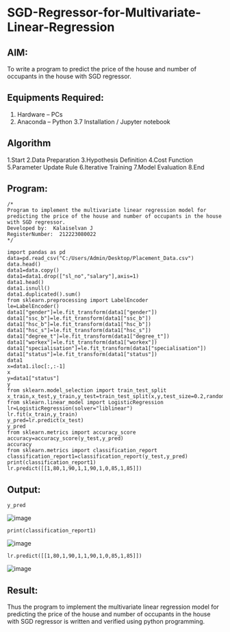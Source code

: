 # SGD-Regressor-for-Multivariate-Linear-Regression

## AIM:
To write a program to predict the price of the house and number of occupants in the house with SGD regressor.

## Equipments Required:
1. Hardware – PCs
2. Anaconda – Python 3.7 Installation / Jupyter notebook

## Algorithm
1.Start 2.Data Preparation 3.Hypothesis Definition 4.Cost Function 5.Parameter Update Rule 6.Iterative Training 7.Model Evaluation 8.End
## Program:
```
/*
Program to implement the multivariate linear regression model for predicting the price of the house and number of occupants in the house with SGD regressor.
Developed by:  Kalaiselvan J
RegisterNumber:  212223080022
*/
```
```
import pandas as pd
data=pd.read_csv("C:/Users/Admin/Desktop/Placement_Data.csv")
data.head()
data1=data.copy()
data1=data1.drop(["sl_no","salary"],axis=1)
data1.head()
data1.isnull()
data1.duplicated().sum()
from sklearn.preprocessing import LabelEncoder
le=LabelEncoder()
data1["gender"]=le.fit_transform(data1["gender"])
data1["ssc_b"]=le.fit_transform(data1["ssc_b"])   
data1["hsc_b"]=le.fit_transform(data1["hsc_b"])
data1["hsc_s"]=le.fit_transform(data1["hsc_s"])
data1["degree_t"]=le.fit_transform(data1["degree_t"])
data1["workex"]=le.fit_transform(data1["workex"])
data1["specialisation"]=le.fit_transform(data1["specialisation"])
data1["status"]=le.fit_transform(data1["status"])
data1
x=data1.iloc[:,:-1]
x
y=data1["status"]
y
from sklearn.model_selection import train_test_split
x_train,x_test,y_train,y_test=train_test_split(x,y,test_size=0.2,random_state=0)
from sklearn.linear_model import LogisticRegression
lr=LogisticRegression(solver="liblinear")
lr.fit(x_train,y_train)
y_pred=lr.predict(x_test)
y_pred
from sklearn.metrics import accuracy_score
accuracy=accuracy_score(y_test,y_pred)
accuracy
from sklearn.metrics import classification_report
classification_report1=classification_report(y_test,y_pred)
print(classification_report1)
lr.predict([[1,80,1,90,1,1,90,1,0,85,1,85]])
```

## Output:
```
y_pred
```
![image](https://github.com/user-attachments/assets/8974cca9-9b34-4972-88bc-17e6ca02973a)
```
print(classification_report1)
```
![image](https://github.com/user-attachments/assets/89dbfe2b-f6cd-4f89-aa4e-c75b175fbad9)
```
lr.predict([[1,80,1,90,1,1,90,1,0,85,1,85]]) 
```
![image](https://github.com/user-attachments/assets/ab676648-dc99-4714-91e5-806c5fcf1d5d)





## Result:
Thus the program to implement the multivariate linear regression model for predicting the price of the house and number of occupants in the house with SGD regressor is written and verified using python programming.
